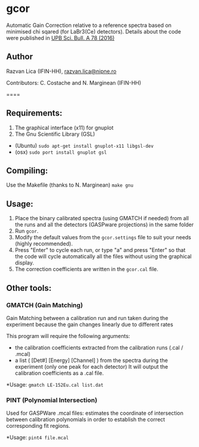 # gcor
Automatic Gain Correction relative to a reference spectra based on minimised chi sqared (for LaBr3(Ce) detectors).
Details about the code were published in [UPB Sci. Bull. A 78 (2016)](https://www.scientificbulletin.upb.ro/rev_docs_arhiva/rezce9_838206.pdf)

## Author
Razvan Lica (IFIN-HH), razvan.lica@nipne.ro

Contributors: C. Costache and N. Marginean (IFIN-HH)

====


## Requirements:
 1. The graphical interface (x11) for gnuplot   
 2. The Gnu Scientific Library (GSL)   
 
 * (Ubuntu) `sudo apt-get install gnuplot-x11 libgsl-dev`    
 * (osx)    `sudo port install gnuplot gsl`     
 
## Compiling: 
 Use the Makefile (thanks to N. Marginean)
```make gnu```
  
## Usage:
 1. Place the binary calibrated spectra (using GMATCH if needed) from all the runs and all the detectors (GASPware projections) in the same folder
 2. Run `gcor`.
 3. Modify the default values from the `gcor.settings` file to suit your needs (highly recommended).
 4. Press "Enter" to cycle each run, or type "a" and press "Enter" so that the code will cycle automatically all the files without using the graphical display.
 5. The correction coefficients are written in the `gcor.cal` file.

## Other tools:

### GMATCH (Gain Matching)
Gain Matching between a calibration run and run taken during the experiment because
the gain changes linearly due to different rates

This program will require the following arguments:
  - the calibration coefficients extracted from the calibration runs (.cal / .mcal)
  - a list ( [Det#] [Energy] [Channel] ) from the spectra during the experiment (only one peak for each detector)
It will output the calibration coefficients as a .cal file. 

*Usage:          ```gmatch LE-152Eu.cal list.dat```


### PINT (Polynomial Intersection)
Used for GASPWare .mcal files: estimates the coordinate of intersection between calibration polynomials
in order to establish the correct corresponding fit regions.

*Usage:          ```pint4 file.mcal```


